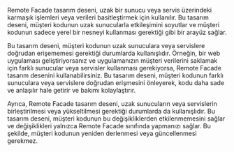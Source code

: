 Remote Facade tasarım deseni, uzak bir sunucu veya servis üzerindeki karmaşık işlemleri veya verileri basitleştirmek için kullanılır. Bu tasarım deseni, müşteri kodunun uzak sunucularla etkileşimini soyutlar ve müşteri kodunun sadece yerel bir nesneyi kullanması gerektiği gibi bir arayüz sağlar.

Bu tasarım deseni, müşteri kodunun uzak sunuculara veya servislere doğrudan erişememesi gerektiği durumlarda kullanışlıdır. Örneğin, bir web uygulaması geliştiriyorsanız ve uygulamanızın müşteri verilerini saklamak için farklı sunucular veya servisler kullanması gerekiyorsa, Remote Facade tasarım desenini kullanabilirsiniz. Bu tasarım deseni, müşteri kodunun farklı sunuculara veya servislere doğrudan erişmesini önleyerek, kodu daha sade ve anlaşılır hale getirir ve bakımı kolaylaştırır.

Ayrıca, Remote Facade tasarım deseni, uzak sunucuların veya servislerin birleştirilmesi veya yükseltilmesi gerektiği durumlarda da kullanışlıdır. Bu tasarım deseni, müşteri kodunun bu değişikliklerden etkilenmemesini sağlar ve değişiklikleri yalnızca Remote Facade sınıfında yapmanızı sağlar. Bu şekilde, müşteri kodunun yeniden derlenmesi veya güncellenmesi gerekmez.
